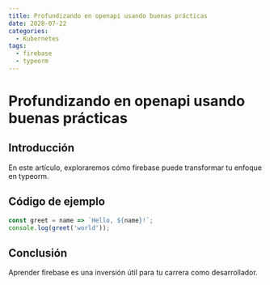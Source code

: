 ```yaml
---
title: Profundizando en openapi usando buenas prácticas
date: 2028-07-22
categories:
  - Kubernetes
tags:
  - firebase
  - typeorm
---
```


# Profundizando en openapi usando buenas prácticas

## Introducción

En este artículo, exploraremos cómo firebase puede transformar tu enfoque en typeorm.

## Código de ejemplo

```javascript
const greet = name => `Hello, ${name}!`;
console.log(greet('world'));
```

## Conclusión

Aprender firebase es una inversión útil para tu carrera como desarrollador.